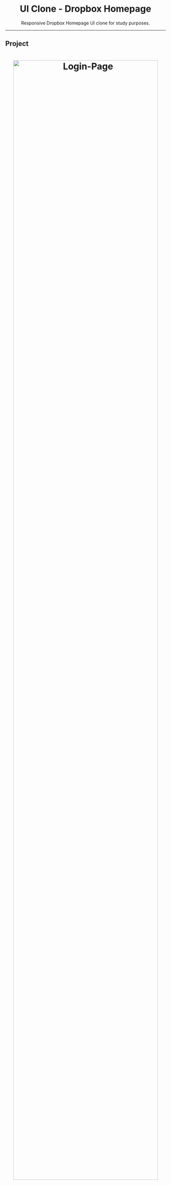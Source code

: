 <h1 align="center">
UI Clone - Dropbox Homepage
</h1>

<p align="center">Responsive Dropbox Homepage UI clone for study purposes.</p>


<hr>

## Project

<h1 align="center">
    <img alt="Login-Page" title="demo page" src=".github/dropbox-clone.gif" width="95%"/>
</h1>

## Techs

- [x] React.js
- [x] Styled Components
- [x] TypeScript

## Starting Dev Environment

1. Run `npm install` or `yarn install`.<br />
2. Run `yarn start` and access `http://localhost:3000`.<br />

## How to contribute
- Make a fork;
- Create a branck with your feature: `git checkout -b my-feature`;
- Commit changes: `git commit -m 'feat: My new feature'`;
- Make a push to your branch: `git push origin my-feature`.

## License

[MIT License](./LICENSE)